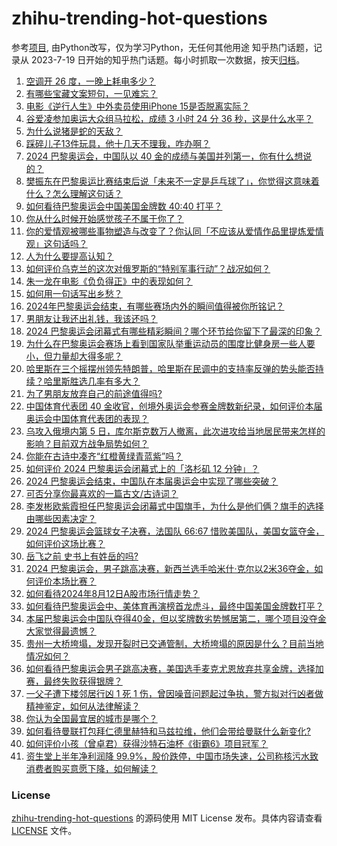 # zhihu-trending-hot-questions
参考[项目](https://github.com/justjavac/zhihu-trending-hot-questions), 由Python改写，仅为学习Python，无任何其他用途
知乎热门话题，记录从 2023-7-19
日开始的知乎热门话题。每小时抓取一次数据，按天[归档](./data)。
<!-- BEGIN -->
<!-- 最后更新时间 2024-08-12 02:40:13.036006 -->
1. [空调开 26 度，一晚上耗电多少？](https://www.zhihu.com/question/540208850)
1. [有哪些宝藏文案短句，一见难忘？](https://www.zhihu.com/question/663954502)
1. [电影《逆行人生》中外卖员使用iPhone 15是否脱离实际？](https://www.zhihu.com/question/663955602)
1. [谷爱凌参加奥运大众组马拉松，成绩 3 小时 24 分 36 秒，这是什么水平？](https://www.zhihu.com/question/662718849)
1. [为什么说猪是蛇的天敌？](https://www.zhihu.com/question/571047539)
1. [踩碎儿子13件玩具，他十几天不理我，咋办啊？](https://www.zhihu.com/question/663191611)
1. [2024 巴黎奥运会，中国队以 40 金的成绩与美国并列第一，你有什么想说的？](https://www.zhihu.com/question/664039331)
1. [樊振东在巴黎奥运比赛结束后说「未来不一定是乒乓球了」，你觉得这意味着什么？怎么理解这句话？](https://www.zhihu.com/question/663960931)
1. [如何看待巴黎奥运会中国美国金牌数 40:40 打平？](https://www.zhihu.com/question/664031029)
1. [你从什么时候开始感觉孩子不属于你了？](https://www.zhihu.com/question/616205418)
1. [你的爱情观被哪些事物塑造与改变了？你认同「不应该从爱情作品里提炼爱情观」这句话吗？](https://www.zhihu.com/question/662966863)
1. [人为什么要提高认知？](https://www.zhihu.com/question/661706779)
1. [如何评价乌克兰的这次对俄罗斯的“特别军事行动”？战况如何？](https://www.zhihu.com/question/663989911)
1. [朱一龙在电影《负负得正》中的表现如何？](https://www.zhihu.com/question/663869801)
1. [如何用一句话写出乡愁？](https://www.zhihu.com/question/592776461)
1. [2024年巴黎奥运会结束，有哪些赛场内外的瞬间值得被你所铭记？](https://www.zhihu.com/question/663608588)
1. [男朋友让我还出礼钱，我该还吗？](https://www.zhihu.com/question/664004946)
1. [2024 巴黎奥运会闭幕式有哪些精彩瞬间？哪个环节给你留下了最深的印象？](https://www.zhihu.com/question/664039578)
1. [为什么在巴黎奥运会赛场上看到国家队举重运动员的围度比健身房一些人要小，但力量却大得多呢？](https://www.zhihu.com/question/663912170)
1. [哈里斯在三个摇摆州领先特朗普，哈里斯在民调中的支持率反弹的势头能否持续？哈里斯胜选几率有多大？](https://www.zhihu.com/question/663993997)
1. [为了男朋友放弃自己的前途值得吗?](https://www.zhihu.com/question/661271348)
1. [中国体育代表团 40 金收官，创境外奥运会参赛金牌数新纪录，如何评价本届奥运会中国体育代表团的表现？](https://www.zhihu.com/question/664028203)
1. [乌攻入俄境内第 5 日，库尔斯克数万人撤离，此次进攻给当地居民带来怎样的影响？目前双方战争局势如何？](https://www.zhihu.com/question/663998912)
1. [你能在古诗中凑齐“红橙黄绿青蓝紫”吗？](https://www.zhihu.com/question/663919107)
1. [如何评价 2024 巴黎奥运会闭幕式上的「洛杉矶 12 分钟」？](https://www.zhihu.com/question/664052940)
1. [2024 巴黎奥运会结束，中国队在本届奥运会中实现了哪些突破？](https://www.zhihu.com/question/664039658)
1. [可否分享你最喜欢的一篇古文/古诗词？](https://www.zhihu.com/question/663965511)
1. [李发彬欧紫霞担任巴黎奥运会闭幕式中国旗手，为什么是他们俩？旗手的选择由哪些因素决定？](https://www.zhihu.com/question/664001339)
1. [2024 巴黎奥运会篮球女子决赛，法国队 66:67 惜败美国队，美国女篮夺金，如何评价这场比赛？](https://www.zhihu.com/question/664006435)
1. [岳飞之前 史书上有姓岳的吗?](https://www.zhihu.com/question/663630542)
1. [2024 巴黎奥运会，男子跳高决赛，新西兰选手哈米什·克尔以2米36夺金，如何评价本场比赛？](https://www.zhihu.com/question/663981153)
1. [如何看待2024年8月12日A股市场行情走势？](https://www.zhihu.com/question/663853744)
1. [如何看待巴黎奥运会中、美体育再演榜首龙虎斗，最终中国美国金牌数打平？](https://www.zhihu.com/question/664031029)
1. [本届巴黎奥运会中国队夺得40金，但以奖牌数劣势憾居第二，哪个项目没夺金大家觉得最遗憾？](https://www.zhihu.com/question/664031485)
1. [贵州一大桥垮塌，发现开裂时已交通管制，大桥垮塌的原因是什么？目前当地情况如何？](https://www.zhihu.com/question/663844759)
1. [如何看待巴黎奥运会男子跳高决赛，美国选手麦克尤恩放弃共享金牌，选择加赛，最终失败获得银牌？](https://www.zhihu.com/question/663967258)
1. [一父子遭下楼邻居行凶 1 死 1 伤，曾因噪音问题起过争执，警方拟对行凶者做精神鉴定，如何从法律解读？](https://www.zhihu.com/question/663920784)
1. [你认为全国最宜居的城市是哪个？](https://www.zhihu.com/question/488808761)
1. [如何看待曼联打包拜仁德里赫特和马兹拉维，他们会带给曼联什么新变化?](https://www.zhihu.com/question/663959161)
1. [如何评价小孩（曾卓君）获得沙特石油杯《街霸6》项目冠军？](https://www.zhihu.com/question/664045736)
1. [资生堂上半年净利润降 99.9%，股价跌停，中国市场失速，公司称核污水致消费者购买意愿下降，如何解读？](https://www.zhihu.com/question/663921433)
<!-- END -->
### License
[zhihu-trending-hot-questions](https://github.com/yaogengzhu/zhihu-trending-hot-questions)
的源码使用 MIT License 发布。具体内容请查看 [LICENSE](./LICENSE) 文件。
